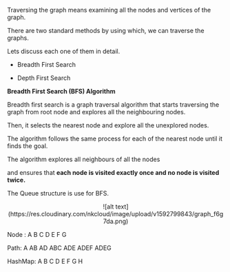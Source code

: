 Traversing the graph means examining all the nodes and vertices of the graph.

There are two standard methods by using which, we can traverse the graphs.

Lets discuss each one of them in detail.

* Breadth First Search

* Depth First Search 

**Breadth First Search (BFS) Algorithm**

Breadth first search is a graph traversal algorithm that starts traversing the graph from root node and explores all the neighbouring nodes.

Then, it selects the nearest node and explore all the unexplored nodes. 

The algorithm follows the same process for each of the nearest node until it finds the goal.

The algorithm explores all neighbours of all the nodes

and ensures that **each node is visited exactly once and no node is visited twice.**

The Queue structure is use for BFS.


<p style="text-align: center;"> ![alt text](https://res.cloudinary.com/nkcloud/image/upload/v1592799843/graph_f6g7da.png) </p>

Node : A  B  C  D  E  F  G

Path: A AB AD  ABC ADE ADEF ADEG

HashMap: A  B  C  D  E  F  G  H


